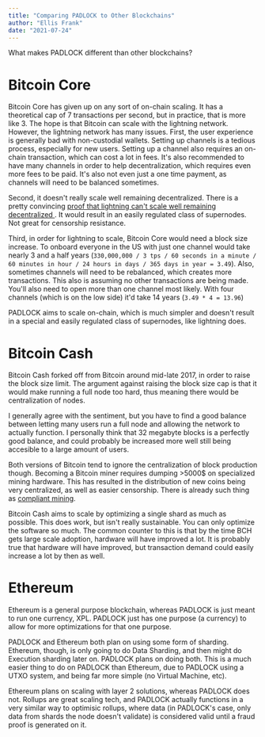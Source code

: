 ```yaml
---
title: "Comparing PADLOCK to Other Blockchains"
author: "Ellis Frank"
date: "2021-07-24"
---
```


What makes PADLOCK different than other blockchains?

# Bitcoin Core
Bitcoin Core has given up on any sort of on-chain scaling. It has a theoretical
cap of 7 transactions per second, but in practice, that is more like 3. The hope
is that Bitcoin can scale with the lightning network. However, the lightning
network has many issues. First, the user experience is generally bad with
non-custodial wallets. Setting up channels is a tedious process, especially for
new users. Setting up a channel also requires an on-chain transaction, which can
cost a lot in fees. It's also recommended to have many channels in order to help
decentralization, which requires even more fees to be paid. It's also not even
just a one time payment, as channels will need to be balanced sometimes.

Second, it doesn't really scale well remaining decentralized. There is a pretty
convincing [proof that lightning can't scale well remaining decentralized
](https://medium.com/@jonaldfyookball/mathematical-proof-that-the-lightning-network-cannot-be-a-decentralized-bitcoin-scaling-solution-1b8147650800).
It would result in an easily regulated class of supernodes. Not great for
censorship resistance.

Third, in order for lightning to scale, Bitcoin Core would need a block size
increase. To onboard everyone in the US with just one channel would take nearly
3 and a half years (`330,000,000 / 3 tps / 60 seconds in a minute / 60 minutes
in hour / 24 hours in days / 365 days in year = 3.49`). Also, sometimes channels
will need to be rebalanced, which creates more transactions. This also is
assuming no other transactions are being made. You'll also need to open more
than one channel most likely. With four channels (which is on the low side) it'd
take 14 years (`3.49 * 4 = 13.96`)

PADLOCK aims to scale on-chain, which is much simpler and doesn't result in a
special and easily regulated class of supernodes, like lightning does.


# Bitcoin Cash
Bitcoin Cash forked off from Bitcoin around mid-late 2017, in order to raise the
block size limit. The argument against raising the block size cap is that it
would make running a full node too hard, thus meaning there would be
centralization of nodes.

I generally agree with the sentiment, but you have to find a good balance
between letting many users run a full node and allowing the network to actually
function. I personally think that 32 megabyte blocks is a perfectly good
balance, and could probably be increased more well still being accesible to a
large amount of users.

Both versions of Bitcoin tend to ignore the centralization of block production
though. Becoming a Bitcoin miner requires dumping >5000$ on specialized mining
hardware. This has resulted in the distribution of new coins being very
centralized, as well as easier censorship. There is already such thing as
[compliant
mining](https://news.bitcoin.com/marathon-mines-first-ofac-compliant-bitcoin-block/).

Bitcoin Cash aims to scale by optimizing a single shard as much as possible.
This does work, but isn't really sustainable. You can only optimize the software
so much. The common counter to this is that by the time BCH gets large scale
adoption, hardware will have improved a lot. It is probably true that hardware
will have improved, but transaction demand could easily increase a lot by then
as well. 


# Ethereum
Ethereum is a general purpose blockchain, whereas PADLOCK is just meant to run
one currency, XPL. PADLOCK just has one purpose (a currency) to allow for more
optimizations for that one purpose.

PADLOCK and Ethereum both plan on using some form of sharding. Ethereum, though,
is only going to do Data Sharding, and then might do Execution sharding later
on. PADLOCK plans on doing both. This is a much easier thing to do on PADLOCK
than Ethereum, due to PADLOCK using a UTXO system, and being far more simple
(no Virtual Machine, etc).

Ethereum plans on scaling with layer 2 solutions, whereas PADLOCK does not.
Rollups are great scaling tech, and PADLOCK actually functions in a very similar
way to optimisic rollups, where data (in PADLOCK's case, only data from shards
the node doesn't validate) is considered valid until a fraud proof is generated
on it.
